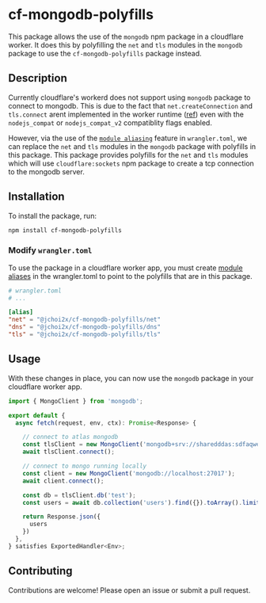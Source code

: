 # cf-mongodb-polyfills
This package allows the use of the `mongodb` npm package in a cloudflare worker. It does this by polyfilling the `net` and `tls` modules in the `mongodb` package to use the `cf-mongodb-polyfills` package instead.


## Description

Currently cloudflare's workerd does not support using `mongodb` package to connect to mongodb. This is due to the fact that `net.createConnection` and `tls.connect` arent
implemented in the worker runtime ([ref](https://developers.cloudflare.com/workers/runtime-apis/nodejs/#nodejs-api-polyfills)) even with the `nodejs_compat` or `nodejs_compat_v2` compatiblity flags enabled.

However, via the use of the [`module aliasing`](https://developers.cloudflare.com/workers/wrangler/configuration/#module-aliasing) feature in `wrangler.toml`, we can replace the `net` and `tls` modules in the `mongodb` package with polyfills in this package. This package provides polyfills for the `net` and `tls` modules which will use `cloudflare:sockets` npm package to create a tcp connection to the mongodb server.


## Installation

To install the package, run:

```sh
npm install cf-mongodb-polyfills
```

### Modify `wrangler.toml`

To use the package in a cloudflare worker app, you must create [module aliases](https://developers.cloudflare.com/workers/wrangler/configuration/#module-aliasing) in the wrangler.toml to point to the polyfills that are in this package.

```toml
# wrangler.toml
# ...

[alias]
"net" = "@jchoi2x/cf-mongodb-polyfills/net"
"dns" = "@jchoi2x/cf-mongodb-polyfills/dns"
"tls" = "@jchoi2x/cf-mongodb-polyfills/tls"
```


## Usage

With these changes in place, you can now use the `mongodb` package in your cloudflare worker app.

```typescript
import { MongoClient } from 'mongodb';

export default {
  async fetch(request, env, ctx): Promise<Response> {

    // connect to atlas mongodb
    const tlsClient = new MongoClient('mongodb+srv://sharedddas:sdfaqwevccfjkjde9ei@dvi.kevpg.mongodb.net/?retryWrites=true&w=majority&appName=dev');
    await tlsClient.connect();

    // connect to mongo running locally
    const client = new MongoClient('mongodb://localhost:27017');
    await client.connect();

    const db = tlsClient.db('test');
    const users = await db.collection('users').find({}).toArray().limit(10);

    return Response.json({
      users
    })
  },
} satisfies ExportedHandler<Env>;
```

## Contributing

Contributions are welcome! Please open an issue or submit a pull request.

